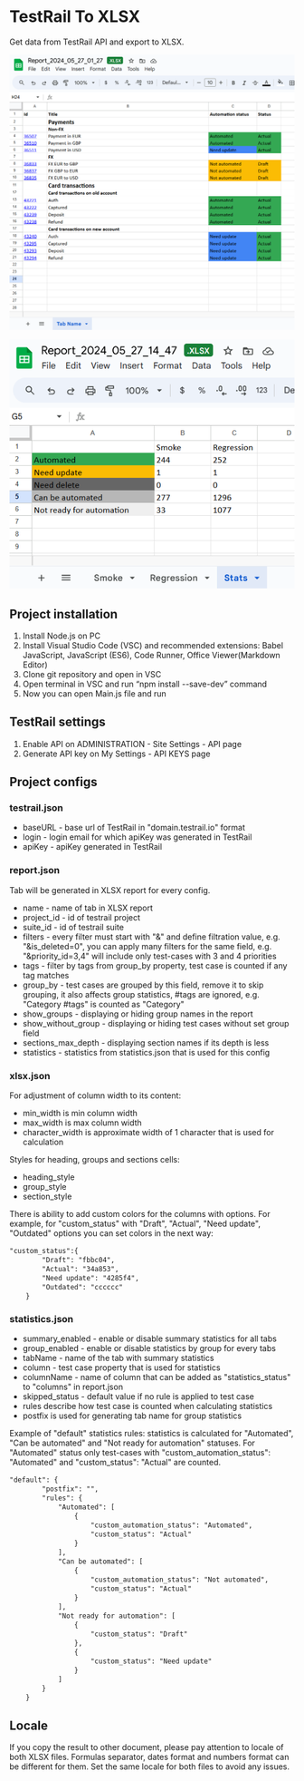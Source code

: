 
# TestRail To XLSX

Get data from TestRail API and export to XLSX.

![1716766821511](image/README/1716766821511.png)

![1716814324626](image/README/1716814324626.png)

## Project installation

1. Install Node.js on PC
2. Install Visual Studio Code (VSC) and recommended extensions: Babel JavaScript, JavaScript (ES6), Code Runner, Office Viewer(Markdown Editor)
3. Clone git repository and open in VSC
4. Open terminal in VSC and run “npm install --save-dev” command
5. Now you can open Main.js file and run

## TestRail settings

1. Enable API on ADMINISTRATION - Site Settings - API page
2. Generate API key on My Settings - API KEYS page

## Project configs

### testrail.json

* baseURL - base url of TestRail in "domain.testrail.io" format
* login - login email for which apiKey was generated in TestRail
* apiKey - apiKey generated in TestRail

### report.json

Tab will be generated in XLSX report for every config.

* name - name of tab in XLSX report
* project_id - id of testrail project
* suite_id - id of testrail suite
* filters - every filter must start with "&" and define filtration value, e.g. "&is_deleted=0", you can apply many filters for the same field, e.g. "&priority_id=3,4" will include only test-cases with 3 and 4 priorities
* tags - filter by tags from group_by property, test case is counted if any tag matches
* group_by - test cases are grouped by this field, remove it to skip grouping, it also affects group statistics, #tags are ignored, e.g. "Category #tags" is counted as "Category"
* show_groups - displaying or hiding group names in the report
* show_without_group - displaying or hiding test cases without set group field
* sections_max_depth - displaying section names if its depth is less
* statistics - statistics from statistics.json that is used for this config

### xlsx.json

For adjustment of column width to its content:

* min_width is min column width
* max_width is max column width
* character_width is approximate width of 1 character that is used for calculation

Styles for heading, groups and sections cells:

* heading_style
* group_style
* section_style

There is ability to add custom colors for the columns with options. For example, for "custom_status" with "Draft", "Actual", "Need update", "Outdated" options you can set colors in the next way:

```
"custom_status":{
        "Draft": "fbbc04",
        "Actual": "34a853",
        "Need update": "4285f4",
        "Outdated": "cccccc"
    }
```

### statistics.json

- summary_enabled - enable or disable summary statistics for all tabs
- group_enabled - enable or disable statistics by group for every tabs
- tabName - name of the tab with summary statistics
- column - test case property that is used for statistics
- columnName - name of column that can be added as "statistics_status" to "columns" in report.json
- skipped_status - default value if no rule is applied to test case
- rules describe how test case is counted when calculating statistics
- postfix is used for generating tab name for group statistics

Example of "default" statistics rules: statistics is calculated for "Automated", "Can be automated" and "Not ready for automation" statuses. For "Automated" status only test-cases with "custom_automation_status": "Automated" and "custom_status": "Actual" are counted.

```
"default": {
        "postfix": "",
        "rules": {
            "Automated": [
                {
                    "custom_automation_status": "Automated",
                    "custom_status": "Actual"
                }
            ],
            "Can be automated": [
                {
                    "custom_automation_status": "Not automated",
                    "custom_status": "Actual"
                }
            ],
            "Not ready for automation": [
                {
                    "custom_status": "Draft"
                },
                {
                    "custom_status": "Need update"
                }
            ]
        }
    }
```

## Locale

If you copy the result to other document, please pay attention to locale of both XLSX files. Formulas separator, dates format and numbers format can be different for them. Set the same locale for both files to avoid any issues.
